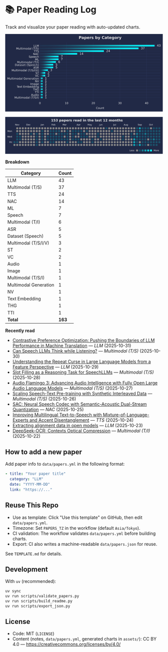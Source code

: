 # 📚 Paper Reading Log

Track and visualize your paper reading with auto-updated charts.

<!--CHART_START-->
![By category](assets/category_stylish.svg)

![Activity heatmap](assets/activity_heatmap.svg)


**Breakdown**

| Category | Count |
|---|---|
| LLM | 43 |
| Multimodal (T/S) | 37 |
| TTS | 24 |
| NAC | 14 |
| ML | 7 |
| Speech | 7 |
| Multimodal (T/I) | 6 |
| ASR | 5 |
| Dataset (Speech) | 5 |
| Multimodal (T/S/I/V) | 3 |
| ST | 2 |
| VC | 2 |
| Audio | 1 |
| Image | 1 |
| Multimodal (T/S/I) | 1 |
| Multimodal Generation | 1 |
| NV | 1 |
| Text Embedding | 1 |
| THG | 1 |
| TTI | 1 |
| **Total** | **163** |

**Recently read**

- [Contrastive Preference Optimization: Pushing the Boundaries of LLM Performance in Machine Translation](https://arxiv.org/abs/2401.08417) — *LLM* (2025-10-31)
- [Can Speech LLMs Think while Listening?](https://arxiv.org/abs/2510.07497) — *Multimodal (T/S)* (2025-10-30)
- [Understanding the Repeat Curse in Large Language Models from a Feature Perspective](https://aclanthology.org/2025.findings-acl.406.pdf) — *LLM* (2025-10-29)
- [Slot Filling as a Reasoning Task for SpeechLLMs](https://arxiv.org/abs/2510.19326) — *Multimodal (T/S)* (2025-10-28)
- [Audio Flamingo 3: Advancing Audio Intelligence with Fully Open Large Audio Language Models](https://arxiv.org/abs/2507.08128) — *Multimodal (T/S)* (2025-10-27)
- [Scaling Speech-Text Pre-training with Synthetic Interleaved Data](https://arxiv.org/abs/2411.17607) — *Multimodal (T/S)* (2025-10-26)
- [SAC: Neural Speech Codec with Semantic-Acoustic Dual-Stream Quantization](https://www.arxiv.org/abs/2510.16841) — *NAC* (2025-10-25)
- [Improving Multilingual Text-to-Speech with Mixture-of-Language-Experts and Accent Disentanglement](https://www.isca-archive.org/interspeech_2024/wu24f_interspeech.pdf) — *TTS* (2025-10-24)
- [Extracting alignment data in open models](https://arxiv.org/abs/2510.18554) — *LLM* (2025-10-23)
- [DeepSeek-OCR: Contexts Optical Compression](https://github.com/deepseek-ai/DeepSeek-OCR/blob/main/DeepSeek_OCR_paper.pdf) — *Multimodal (T/I)* (2025-10-22)
<!--CHART_END-->

## How to add a new paper

Add paper info to `data/papers.yml` in the following format:

```yaml
- title: "Your paper title"
  category: "LLM"
  date: "YYYY-MM-DD"
  link: "https://..."
```

## Reuse This Repo

- Use as template: Click "Use this template" on GitHub, then edit `data/papers.yml`.
- Timezone: Set `PAPERS_TZ` in the workflow (default `Asia/Tokyo`).
- CI validation: The workflow validates `data/papers.yml` before building charts.
- Export: CI also writes a machine-readable `data/papers.json` for reuse.

See `TEMPLATE.md` for details.

## Development

With `uv` (recommended):

```
uv sync
uv run scripts/validate_papers.py
uv run scripts/build_readme.py
uv run scripts/export_json.py
```

## License

- Code: MIT (`LICENSE`)
- Content (notes, `data/papers.yml`, generated charts in `assets/`): CC BY 4.0 — https://creativecommons.org/licenses/by/4.0/
